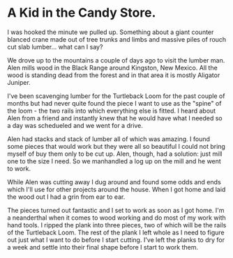 # A Kid in the Candy Store.

I was hooked the minute we pulled up.  Something about a giant counter blanced crane made out of tree trunks and limbs and massive piles of rouch cut slab lumber... what can I say?

We drove up to the mountains a couple of days ago to visit the lumber man.  Alen mills wood in the Black Range around Kingston, New Mexico.  All the wood is standing dead from the forest and in that area it is mostly Aligator Juniper.

I've been scavenging lumber for the Turtleback Loom for the past couple of months but had never quite found the piece I want to use as the "spine" of the loom - the two rails into which everything else is fitted.  I heard about Alen from a friend and instantly knew that he would have what I needed so a day was schedueled and we went for a drive.  

Alen had stacks and stack of lumber all of which was amazing.  I found some pieces that would work but they were all so beautiful I could not bring myself of buy them only to be cut up.  Alen, though, had a solution: just mill one to the size I need.  So we manhandled a log up on the mill and he went to work. 

While Alen was cutting away I dug around and found some odds and ends which I'll use for other projects around the house.  When I got home and laid the wood out I had a grin from ear to ear. 

The pieces turned out fantastic and I set to work as soon as I got home.  I'm a neanderthal when it comes to wood working and do most of my work with hand tools.  I ripped the plank into three pieces, two of which will be the rails of the Turtleback Loom.  The rest of the plank I left whole as I need to figure out just what I want to do before I start cutting.  I've left the planks to dry for a week and settle into their final shape before I start to work them. 